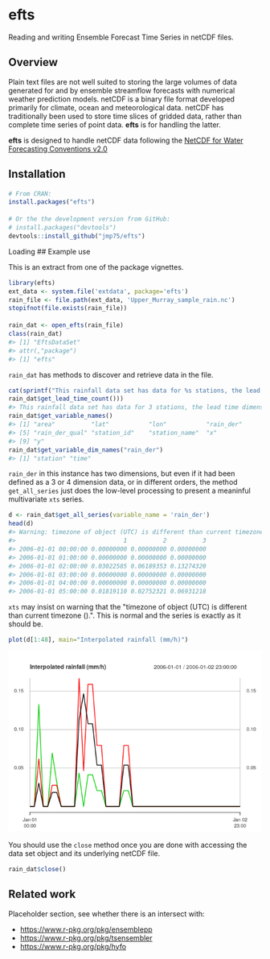 
<!-- README.md is generated from README.Rmd. Please edit that file -->
<!--  # efts <img src="man/figures/logo.png" align="right" /> -->
efts
====

Reading and writing Ensemble Forecast Time Series in netCDF files. <!-- [![Build Status](https://travis-ci.org/efts/efts.svg?branch=master)](https://travis-ci.org/efts/efts) -->

Overview
--------

Plain text files are not well suited to storing the large volumes of data generated for and by ensemble streamflow forecasts with numerical weather prediction models. netCDF is a binary file format developed primarily for climate, ocean and meteorological data. netCDF has traditionally been used to store time slices of gridded data, rather than complete time series of point data. **efts** is for handling the latter.

**efts** is designed to handle netCDF data following the [NetCDF for Water Forecasting Conventions v2.0](https://github.com/jmp75/efts/blob/master/docs/netcdf_for_water_forecasting.md)

Installation
------------

``` r
# From CRAN:
install.packages("efts")

# Or the the development version from GitHub:
# install.packages("devtools")
devtools::install_github("jmp75/efts")
```

Loading \#\# Example use

This is an extract from one of the package vignettes.

``` r
library(efts)
ext_data <- system.file('extdata', package='efts')
rain_file <- file.path(ext_data, 'Upper_Murray_sample_rain.nc')
stopifnot(file.exists(rain_file))

rain_dat <- open_efts(rain_file)
class(rain_dat)
#> [1] "EftsDataSet"
#> attr(,"package")
#> [1] "efts"
```

`rain_dat` has methods to discover and retrieve data in the file.

``` r
cat(sprintf("This rainfall data set has data for %s stations, the lead time dimension is '%s' because this is not forecast data\n", rain_dat$get_station_count(),
rain_dat$get_lead_time_count()))
#> This rainfall data set has data for 3 stations, the lead time dimension is '1' because this is not forecast data
rain_dat$get_variable_names()
#> [1] "area"          "lat"           "lon"           "rain_der"     
#> [5] "rain_der_qual" "station_id"    "station_name"  "x"            
#> [9] "y"
rain_dat$get_variable_dim_names("rain_der")
#> [1] "station" "time"
```

`rain_der` in this instance has two dimensions, but even if it had been defined as a 3 or 4 dimension data, or in different orders, the method `get_all_series` just does the low-level processing to present a meaninful multivariate `xts` series.

``` r
d <- rain_dat$get_all_series(variable_name = 'rain_der')
head(d)
#> Warning: timezone of object (UTC) is different than current timezone ().
#>                              1          2          3
#> 2006-01-01 00:00:00 0.00000000 0.00000000 0.00000000
#> 2006-01-01 01:00:00 0.00000000 0.00000000 0.00000000
#> 2006-01-01 02:00:00 0.03022585 0.06189353 0.13274320
#> 2006-01-01 03:00:00 0.00000000 0.00000000 0.00000000
#> 2006-01-01 04:00:00 0.00000000 0.00000000 0.00000000
#> 2006-01-01 05:00:00 0.01819110 0.02752321 0.06931218
```

`xts` may insist on warning that the "timezone of object (UTC) is different than current timezone ().". This is normal and the series is exactly as it should be.

``` r
plot(d[1:48], main="Interpolated rainfall (mm/h)")
```

![](man/figures/README-obs_rainfall_plot-1.png)

You should use the `close` method once you are done with accessing the data set object and its underlying netCDF file.

``` r
rain_dat$close()
```

Related work
------------

Placeholder section, see whether there is an intersect with:

-   <https://www.r-pkg.org/pkg/ensemblepp>
-   <https://www.r-pkg.org/pkg/tsensembler>
-   <https://www.r-pkg.org/pkg/hyfo>
